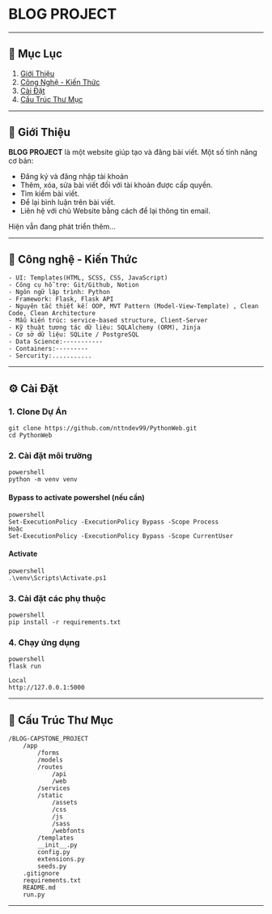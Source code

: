 # BLOG PROJECT
---
## 🚀 Mục Lục

1. [Giới Thiệu](#giới-thiệu)
2. [Công Nghệ - Kiến Thức ](#công-nghệ-kiến-thức)
3. [Cài Đặt](#cài-đặt)
4. [Cấu Trúc Thư Mục](#cấu-trúc-thư-mục)

---

## 📝 Giới Thiệu

**BLOG PROJECT** là một website giúp tạo và đăng bài viết. 
Một số tính năng cơ bản:

- Đăng ký và đăng nhập tài khoản
- Thêm, xóa, sửa bài viết đối với tài khoản được cấp quyền.
- Tìm kiếm bài viết.
- Để lại bình luận trên bài viết.
- Liên hệ với chủ Website bằng cách để lại thông tin email.

Hiện vẫn đang phát triển thêm...

---

## 🧩 Công nghệ - Kiến Thức
```
- UI: Templates(HTML, SCSS, CSS, JavaScript)
- Công cụ hỗ trợ: Git/Github, Notion
- Ngôn ngữ lập trình: Python
- Framework: Flask, Flask API
- Nguyên tắc thiết kế: OOP, MVT Pattern (Model-View-Template) , Clean Code, Clean Architecture
- Mẫu kiến trúc: service-based structure, Client-Server
- Kỹ thuật tương tác dữ liệu: SQLAlchemy (ORM), Jinja
- Cơ sở dữ liệu: SQLite / PostgreSQL
- Data Science:-----------
- Containers:---------
- Sercurity:...........
```

---

## ⚙️ Cài Đặt

### 1. Clone Dự Án
```
git clone https://github.com/nttndev99/PythonWeb.git
cd PythonWeb 
```


### 2. Cài đặt môi trường
```
powershell
python -m venv venv
```

#### Bypass to activate powershel (nếu cần)
```
powershell
Set-ExecutionPolicy -ExecutionPolicy Bypass -Scope Process
Hoặc
Set-ExecutionPolicy -ExecutionPolicy Bypass -Scope CurrentUser
```

#### Activate
```
powershell 
.\venv\Scripts\Activate.ps1
```


### 3. Cài đặt các phụ thuộc
```
powershell
pip install -r requirements.txt
```


### 4. Chạy ứng dụng
```
powershell 
flask run
```

```
Local 
http://127.0.0.1:5000
```

---

## 📂 Cấu Trúc Thư Mục
```
/BLOG-CAPSTONE_PROJECT
    /app
        /forms
        /models
        /routes
            /api
            /web
        /services
        /static
            /assets
            /css
            /js
            /sass
            /webfonts
        /templates
        __init__.py
        config.py
        extensions.py
        seeds.py
    .gitignore
    requirements.txt
    README.md
    run.py
```

---


